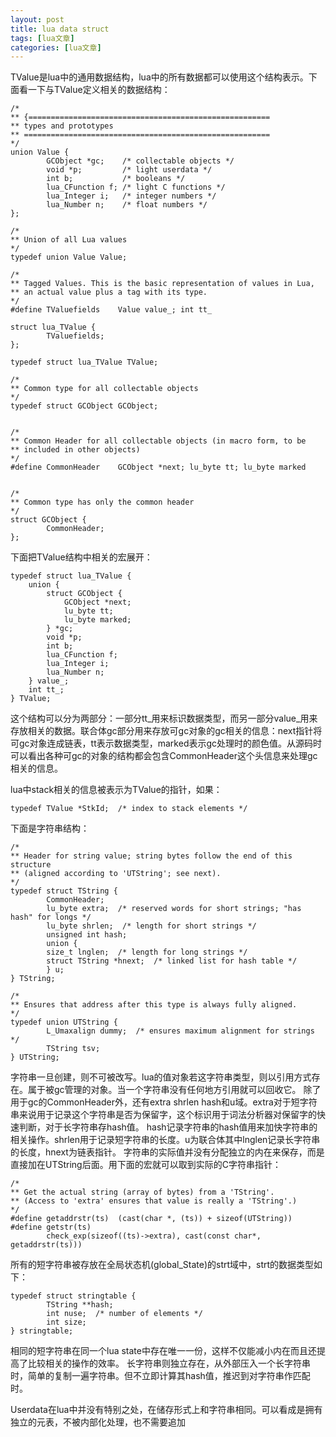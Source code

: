```yaml
---
layout: post
title: lua data struct 
tags: [lua文章]
categories: [lua文章]
---
```

TValue是lua中的通用数据结构，lua中的所有数据都可以使用这个结构表示。下面看一下与TValue定义相关的数据结构：

    
    
    /*
    ** {======================================================
    ** types and prototypes
    ** =======================================================
    */
    union Value {
      		GCObject *gc;    /* collectable objects */
      		void *p;         /* light userdata */
      		int b;           /* booleans */
      		lua_CFunction f; /* light C functions */
      		lua_Integer i;   /* integer numbers */
      		lua_Number n;    /* float numbers */
    };
    
    /*
    ** Union of all Lua values
    */
    typedef union Value Value;
    
    /*
    ** Tagged Values. This is the basic representation of values in Lua,
    ** an actual value plus a tag with its type.
    */
    #define TValuefields	Value value_; int tt_
    
    struct lua_TValue {
      		TValuefields;
    };
    
    typedef struct lua_TValue TValue;
    
    /*
    ** Common type for all collectable objects
    */
    typedef struct GCObject GCObject;
    
    
    /*
    ** Common Header for all collectable objects (in macro form, to be
    ** included in other objects)
    */
    #define CommonHeader	GCObject *next; lu_byte tt; lu_byte marked
    
    
    /*
    ** Common type has only the common header
    */
    struct GCObject {
     		CommonHeader;
    };
    

下面把TValue结构中相关的宏展开：

    
    
    typedef struct lua_TValue {
    	union {
    		struct GCObject {
    			GCObject *next;
    			lu_byte tt;
    			lu_byte marked;
    		} *gc;
    		void *p;
    		int b;
    		lua_CFunction f;
    		lua_Integer i;
    		lua_Number n;
    	} value_;
    	int tt_;
    } TValue;
    

这个结构可以分为两部分：一部分tt_用来标识数据类型，而另一部分value_用来存放相关的数据。联合体gc部分用来存放可gc对象的gc相关的信息：next指针将可gc对象连成链表，tt表示数据类型，marked表示gc处理时的颜色值。从源码时可以看出各种可gc的对象的结构都会包含CommonHeader这个头信息来处理gc相关的信息。

lua中stack相关的信息被表示为TValue的指针，如果：

    
    
    typedef TValue *StkId;  /* index to stack elements */
    

下面是字符串结构：

    
    
    /*
    ** Header for string value; string bytes follow the end of this structure
    ** (aligned according to 'UTString'; see next).
    */
    typedef struct TString {
      		CommonHeader;
      		lu_byte extra;  /* reserved words for short strings; "has hash" for longs */
      		lu_byte shrlen;  /* length for short strings */
      		unsigned int hash;
      		union {
    		size_t lnglen;  /* length for long strings */
    		struct TString *hnext;  /* linked list for hash table */
      		} u;
    } TString;
    
    /*
    ** Ensures that address after this type is always fully aligned.
    */
    typedef union UTString {
      		L_Umaxalign dummy;  /* ensures maximum alignment for strings */
      		TString tsv;
    } UTString;
    

字符串一旦创建，则不可被改写。lua的值对象若这字符串类型，则以引用方式存在。属于被gc管理的对象。当一个字符串没有任何地方引用就可以回收它。
除了用于gc的CommonHeader外，还有extra shrlen
hash和u域。extra对于短字符串来说用于记录这个字符串是否为保留字，这个标识用于词法分析器对保留字的快速判断，对于长字符串存hash值。
hash记录字符串的hash值用来加快字符串的相关操作。shrlen用于记录短字符串的长度。u为联合体其中lnglen记录长字符串的长度，hnext为链表指针。
字符串的实际值并没有分配独立的内在来保存，而是直接加在UTString后面。用下面的宏就可以取到实际的C字符串指针：

    
    
    /*
    ** Get the actual string (array of bytes) from a 'TString'.
    ** (Access to 'extra' ensures that value is really a 'TString'.)
    */
    #define getaddrstr(ts)	(cast(char *, (ts)) + sizeof(UTString))
    #define getstr(ts)  
      		check_exp(sizeof((ts)->extra), cast(const char*, getaddrstr(ts)))
    

所有的短字符串被存放在全局状态机(global_State)的strt域中，strt的数据类型如下：

    
    
    typedef struct stringtable {
      		TString **hash;
      		int nuse;  /* number of elements */
      		int size;
    } stringtable;
    

相同的短字符串在同一个lua state中存在唯一一份，这样不仅能减小内在而且还提高了比较相关的操作的效率。
长字符串则独立存在，从外部压入一个长字符串时，简单的复制一遍字符串。但不立即计算其hash值，推迟到对字符串作匹配时。

Userdata在lua中并没有特别之处，在储存形式上和字符串相同。可以看成是拥有独立的元表，不被内部化处理，也不需要追加